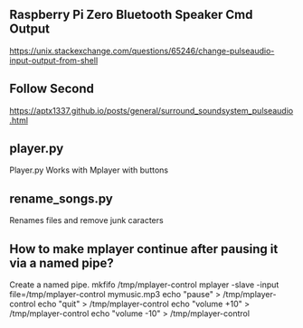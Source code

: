 ## Raspberry Pi Zero Bluetooth Speaker Cmd Output

https://unix.stackexchange.com/questions/65246/change-pulseaudio-input-output-from-shell
## Follow Second
https://aptx1337.github.io/posts/general/surround_soundsystem_pulseaudio.html

## player.py
Player.py Works with Mplayer with buttons

## rename_songs.py 
Renames files and remove junk caracters


## How to make mplayer continue after pausing it via a named pipe?
Create a named pipe.
mkfifo /tmp/mplayer-control
mplayer -slave -input file=/tmp/mplayer-control mymusic.mp3
echo "pause" > /tmp/mplayer-control
echo "quit" > /tmp/mplayer-control
echo "volume +10" > /tmp/mplayer-control
echo "volume -10" > /tmp/mplayer-control

